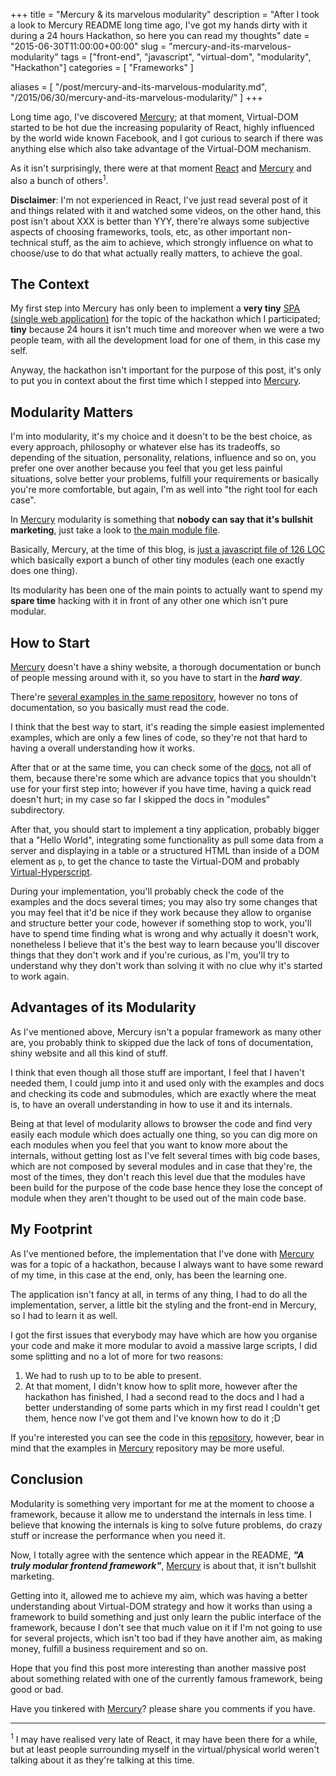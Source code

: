 +++
title = "Mercury & its marvelous modularity"
description = "After I took a look to Mercury README long time ago, I've got my hands dirty with it during a 24 hours Hackathon, so here you can read my thoughts"
date = "2015-06-30T11:00:00+00:00"
slug = "mercury-and-its-marvelous-modularity"
tags = ["front-end", "javascript", "virtual-dom", "modularity", "Hackathon"]
categories = [
  "Frameworks"
]

aliases = [
  "/post/mercury-and-its-marvelous-modularity.md",
  "/2015/06/30/mercury-and-its-marvelous-modularity/"
]
+++

Long time ago, I've discovered <a target="_blank" href="https://github.com/Raynos/mercury" rel="nofollow">Mercury</a>; at that moment, Virtual-DOM started to be hot due the increasing popularity of React, highly influenced by the world wide known Facebook, and I got curious to search if there was anything else which also take advantage of the Virtual-DOM mechanism.

As it isn't surprisingly, there were at that moment <a target="_blank" href="http://facebook.github.io/react/">React</a> and <a target="__blank_" href="https://github.com/Raynos/mercury" rel="nofollow">Mercury</a> and also a bunch of others<sup>1</sup>.

__Disclaimer__: I'm not experienced in React, I've just read several post of it and things related with it and watched some videos, on the other hand, this post isn't about XXX is better than YYY, there're always some subjective aspects of choosing frameworks, tools, etc, as other important non-technical stuff, as the aim to achieve, which strongly influence on what to choose/use to do that what actually really matters, to achieve the goal.


## The Context

My first step into Mercury has only been to implement a __very tiny__ <a target="_blank" href="https://en.wikipedia.org/wiki/Single-page_application"> SPA (single web application)</a> for the  topic of the hackathon which I participated; __tiny__ because 24 hours it isn't much time and moreover when we were a two people team, with all the development load for one of them, in this case my self.

Anyway, the hackathon isn't important for the purpose of this post, it's only to put you in context about the first time which I stepped into <a target="_blank" href="https://github.com/Raynos/mercury" rel="nofollow">Mercury</a>.


## Modularity Matters

I'm into modularity, it's my choice and it doesn't to be the best choice, as every approach, philosophy or whatever else has its tradeoffs, so depending of the situation, personality, relations, influence and so on, you prefer one over another because you feel that you get less painful situations, solve better your problems, fulfill your requirements or basically you're more comfortable, but again, I'm as well into "the right tool for each case".

In <a target="_blank" href="https://github.com/Raynos/mercury" rel="nofollow">Mercury</a> modularity is something that __nobody can say that it's bullshit marketing__, just take a look to <a target="_blank" href="https://github.com/Raynos/mercury/blob/649410edca7236c5b99ec45f5b139c01528022d8/index.js#L13L66" rel="nofollow">the main module file</a>.

Basically, Mercury, at the time of this blog, is <a target="_blank" href="https://github.com/Raynos/mercury/blob/649410edca7236c5b99ec45f5b139c01528022d8/index.js" rel="nofollow">just a javascript file of 126 LOC</a> which basically export a bunch of other tiny modules (each one exactly does one thing).

Its modularity has been one of the main points to actually want to spend my __spare time__ hacking with it in front of any other one which isn't pure modular.


## How to Start

<a target="_blank" href="https://github.com/Raynos/mercury" rel="nofollow">Mercury</a> doesn't have a shiny website, a thorough documentation or bunch of people messing around with it, so you have to start in the ___hard way___.

There're <a target="_blank" href="https://github.com/Raynos/mercury/tree/master/examples/" rel="nofollow">several examples in the same repository</a>, however no tons of documentation, so you basically must read the code.

I think that the best way to start, it's reading the simple easiest implemented examples, which are only a few lines of code, so they're not that hard to having a overall understanding how it works.

After that or at the same time, you can check some of the <a target="_blank" href="https://github.com/Raynos/mercury/tree/master/docs" rel="nofollow">docs</a>, not all of them, because there're some which are advance topics that you shouldn't use for your first step into; however if you have time, having a quick read doesn't hurt; in my case so far I skipped the docs in "modules" subdirectory.

After that, you should start to implement a tiny application, probably bigger that a "Hello World", integrating some functionality as pull some data from a server and displaying in a table or a structured HTML than inside of a DOM element as `p`, to get the chance to taste the Virtual-DOM and probably <a target="_blank" href="https://github.com/Matt-Esch/virtual-dom#example---creating-a-vtree-using-virtual-hyperscript" rel="nofollow">Virtual-Hyperscript</a>.

During your implementation, you'll probably check the code of the examples and the docs several times; you may also try some changes that you may feel that it'd be nice if they work because they allow to organise and structure better your code, however if something stop to work, you'll have to spend time finding what is wrong and why actually it doesn't work, nonetheless I believe that it's the best way to learn because you'll discover things that they don't work and if you're curious, as I'm, you'll try to understand why they don't work than solving it with no clue why it's started to work again.


## Advantages of its Modularity

As I've mentioned above, Mercury isn't a popular framework as many other are, you probably think to skipped due the lack of tons of documentation, shiny website and all this kind of stuff.

I think that even though all those stuff are important, I feel that I haven't needed them, I could jump into it and used only with the examples and docs and checking its code and submodules, which are exactly where the meat is, to have an overall understanding in how to use it and its internals.

Being at that level of modularity allows to browser the code and find very easily each module which does actually one thing, so you can dig more on each modules when you feel that you want to know more about the internals, without getting lost as I've felt several times with big code bases, which are not composed by several modules and in case that they're, the most of the times, they don't reach this level due that the modules have been build for the purpose of the code base hence they lose the concept of module when they aren't thought to be used out of the main code base.


## My Footprint

As I've mentioned before, the implementation that I've done with <a target="_blank" href="https://github.com/Raynos/mercury">Mercury</a> was for a topic of a hackathon, because I always want to have some reward of my time, in this case at the end, only, has been the learning one.

The application isn't fancy at all, in terms of any thing, I had to do all the implementation, server, a little bit the styling and the front-end in Mercury, so I had to learn it as well.

I got the first issues that everybody may have which are how you organise your code and make it more modular to avoid a massive large scripts, I did some splitting and no a lot of more for two reasons:

1. We had to rush up to to be able to present.
2. At that moment, I didn't know how to split more, however after the hackathon has finished, I had a second read to the docs and I had a better understanding of some parts which in my first read I couldn't get them, hence now I've got them and I've known how to do it ;D

If you're interested you can see the code in this <a target="_blank" href="https://github.com/ifraixedes/hack-destination-london-2015" rel="nofollow">repository</a>, however, bear in mind that the examples in <a target="_blank" href="https://github.com/Raynos/mercury" rel="nofollow">Mercury</a> repository may be more useful.

## Conclusion

Modularity is something very important for me at the moment to choose a framework, because it allow me to understand the internals in less time. I believe that knowing the internals is king to solve future problems, do crazy stuff or increase the performance when you need it.

Now, I totally agree with the sentence which appear in the README, ___"A truly modular frontend framework"___, <a target="_blank" href="https://github.com/Raynos/mercury" rel="nofollow">Mercury</a> is about that, it isn't bullshit marketing.

Getting into it, allowed me to achieve my aim, which was having a better understanding about Virtual-DOM strategy and how it works than using a framework to build something and just only learn the public interface of the framework, because I don't see that much value on it if I'm not going to use for several projects, which isn't too bad if they have another aim, as making money, fulfill a business requirement and so on.

Hope that you find this post more interesting than another massive post about something related with one of the currently famous framework, being good or bad.


Have you tinkered with <a target="_blank" href="https://github.com/Raynos/mercury" rel="nofollow">Mercury</a>? please share you comments if you have.


----
<p class="definition"><sup>1</sup> I may have realised very late of React, it may have been there for a while, but at least people surrounding myself in the virtual/physical world weren't talking about it as they're talking at this time.<p>
